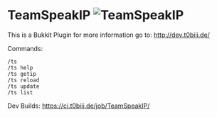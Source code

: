 TeamSpeakIP ![TeamSpeakIP](https://api.travis-ci.org/T0biii/TeamSpeakIp.svg)
===========

This is a Bukkit Plugin for more information go to:
http://dev.t0biii.de/

Commands:
```
/ts
/ts help
/ts getip
/ts reload
/ts update
/ts list
```

Dev Builds:
https://ci.t0biii.de/job/TeamSpeakIP/


